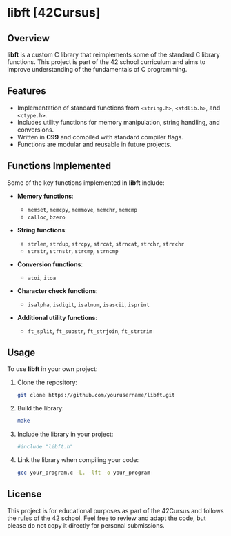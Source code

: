 # libft [42Cursus]

## Overview

**libft** is a custom C library that reimplements some of the standard C library functions. This project is part of the 42 school curriculum and aims to improve understanding of the fundamentals of C programming.

## Features

- Implementation of standard functions from `<string.h>`, `<stdlib.h>`, and `<ctype.h>`.
- Includes utility functions for memory manipulation, string handling, and conversions.
- Written in **C99** and compiled with standard compiler flags.
- Functions are modular and reusable in future projects.

## Functions Implemented

Some of the key functions implemented in **libft** include:

- **Memory functions**:
  - `memset`, `memcpy`, `memmove`, `memchr`, `memcmp`
  - `calloc`, `bzero`

- **String functions**:
  - `strlen`, `strdup`, `strcpy`, `strcat`, `strncat`, `strchr`, `strrchr`
  - `strstr`, `strnstr`, `strcmp`, `strncmp`

- **Conversion functions**:
  - `atoi`, `itoa`

- **Character check functions**:
  - `isalpha`, `isdigit`, `isalnum`, `isascii`, `isprint`

- **Additional utility functions**:
  - `ft_split`, `ft_substr`, `ft_strjoin`, `ft_strtrim`

## Usage

To use **libft** in your own project:

1. Clone the repository:
   ```bash
   git clone https://github.com/yourusername/libft.git

2. Build the library:
   ```bash
   make

3. Include the library in your project:
   ```bash
   #include "libft.h"

4. Link the library when compiling your code:
   ```bash
   gcc your_program.c -L. -lft -o your_program

## License

This project is for educational purposes as part of the 42Cursus and follows the rules of the 42 school. Feel free to review and adapt the code, but please do not copy it directly for personal submissions.

